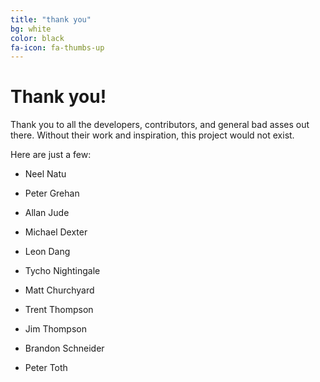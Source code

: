 ```yaml
---
title: "thank you"
bg: white
color: black
fa-icon: fa-thumbs-up
---
```

# Thank you!

Thank you to all the developers, contributors, and general bad asses out there. Without their work and inspiration, this project would not exist.

Here are just a few:

- Neel Natu

- Peter Grehan

- Allan Jude

- Michael Dexter

- Leon Dang

- Tycho Nightingale

- Matt Churchyard

- Trent Thompson

- Jim Thompson

- Brandon Schneider

- Peter Toth
